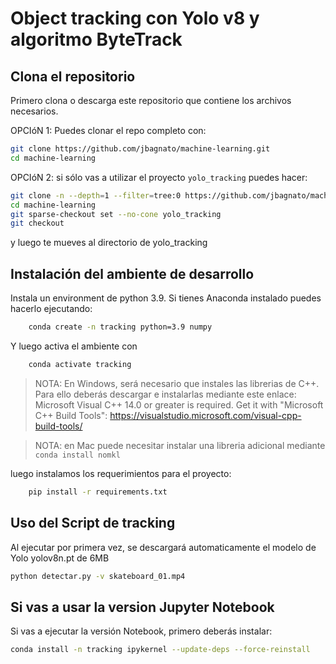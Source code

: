 # Object tracking con Yolo v8 y algoritmo ByteTrack

## Clona el repositorio

Primero clona o descarga este repositorio que contiene los archivos necesarios.

OPCIóN 1: Puedes clonar el repo completo con:

```sh
git clone https://github.com/jbagnato/machine-learning.git
cd machine-learning
```

OPCIóN 2: si sólo vas a utilizar el proyecto `yolo_tracking` puedes hacer:

```sh
git clone -n --depth=1 --filter=tree:0 https://github.com/jbagnato/machine-learning.git
cd machine-learning
git sparse-checkout set --no-cone yolo_tracking
git checkout
```

y luego te mueves al directorio de yolo_tracking

## Instalación del ambiente de desarrollo

Instala un environment de python 3.9. Si tienes Anaconda instalado puedes hacerlo ejecutando:

```sh
    conda create -n tracking python=3.9 numpy
```

Y luego activa el ambiente con

```sh
    conda activate tracking
```


> NOTA: En Windows, será necesario que instales las librerias de C++. Para ello deberás descargar e instalarlas mediante este enlace:
Microsoft Visual C++ 14.0 or greater is required. Get it with "Microsoft C++ Build Tools": https://visualstudio.microsoft.com/visual-cpp-build-tools/

> NOTA: en Mac puede necesitar instalar una libreria adicional mediante `conda install nomkl`

luego instalamos los requerimientos para el proyecto:

```sh
    pip install -r requirements.txt
```

## Uso del Script de tracking

Al ejecutar por primera vez, se descargará automaticamente el modelo de Yolo yolov8n.pt de 6MB

```sh
python detectar.py -v skateboard_01.mp4
```

## Si vas a usar la version Jupyter Notebook

Si vas a ejecutar la versión Notebook, primero deberás instalar:

```sh
conda install -n tracking ipykernel --update-deps --force-reinstall
```

